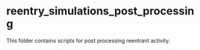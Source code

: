 # reentry_simulations_post_processing


This folder contains scripts for post processing reentrant activity.

